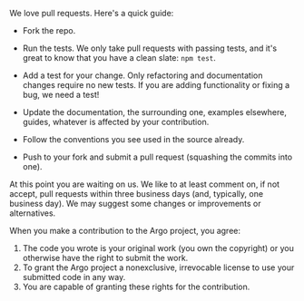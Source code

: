 We love pull requests. Here's a quick guide:

- Fork the repo.

- Run the tests. We only take pull requests with passing tests, and it's great
to know that you have a clean slate: `npm test`.

- Add a test for your change. Only refactoring and documentation changes
require no new tests. If you are adding functionality or fixing a bug, we need
a test!

- Update the documentation, the surrounding one, examples elsewhere, guides,
whatever is affected by your contribution.

- Follow the conventions you see used in the source already.

- Push to your fork and submit a pull request (squashing the commits into one).


At this point you are waiting on us. We like to at least comment on, if not
accept, pull requests within three business days (and, typically, one business
day). We may suggest some changes or improvements or alternatives.

When you make a contribution to the Argo project, you agree:

1. The code you wrote is your original work (you own the copyright) or you otherwise have the right to submit the work.
2. To grant the Argo project a nonexclusive, irrevocable license to use your submitted code in any way.
3. You are capable of granting these rights for the contribution.
